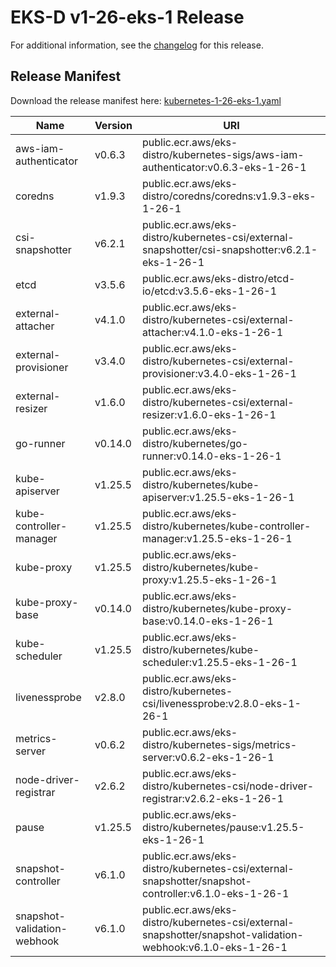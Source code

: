 # EKS-D v1-26-eks-1 Release

For additional information, see the [changelog](CHANGELOG-v1-26-eks-1.md) for this release.

## Release Manifest

Download the release manifest here: [kubernetes-1-26-eks-1.yaml](https://distro.eks.amazonaws.com/kubernetes-1-26/kubernetes-1-26-eks-1.yaml)

| Name | Version | URI |
|------|---------|-----|
| aws-iam-authenticator | v0.6.3 | public.ecr.aws/eks-distro/kubernetes-sigs/aws-iam-authenticator:v0.6.3-eks-1-26-1 |
| coredns | v1.9.3 | public.ecr.aws/eks-distro/coredns/coredns:v1.9.3-eks-1-26-1 |
| csi-snapshotter | v6.2.1 | public.ecr.aws/eks-distro/kubernetes-csi/external-snapshotter/csi-snapshotter:v6.2.1-eks-1-26-1 |
| etcd | v3.5.6 | public.ecr.aws/eks-distro/etcd-io/etcd:v3.5.6-eks-1-26-1 |
| external-attacher | v4.1.0 | public.ecr.aws/eks-distro/kubernetes-csi/external-attacher:v4.1.0-eks-1-26-1 |
| external-provisioner | v3.4.0 | public.ecr.aws/eks-distro/kubernetes-csi/external-provisioner:v3.4.0-eks-1-26-1 |
| external-resizer | v1.6.0 | public.ecr.aws/eks-distro/kubernetes-csi/external-resizer:v1.6.0-eks-1-26-1 |
| go-runner | v0.14.0 | public.ecr.aws/eks-distro/kubernetes/go-runner:v0.14.0-eks-1-26-1 |
| kube-apiserver | v1.25.5 | public.ecr.aws/eks-distro/kubernetes/kube-apiserver:v1.25.5-eks-1-26-1 |
| kube-controller-manager | v1.25.5 | public.ecr.aws/eks-distro/kubernetes/kube-controller-manager:v1.25.5-eks-1-26-1 |
| kube-proxy | v1.25.5 | public.ecr.aws/eks-distro/kubernetes/kube-proxy:v1.25.5-eks-1-26-1 |
| kube-proxy-base | v0.14.0 | public.ecr.aws/eks-distro/kubernetes/kube-proxy-base:v0.14.0-eks-1-26-1 |
| kube-scheduler | v1.25.5 | public.ecr.aws/eks-distro/kubernetes/kube-scheduler:v1.25.5-eks-1-26-1 |
| livenessprobe | v2.8.0 | public.ecr.aws/eks-distro/kubernetes-csi/livenessprobe:v2.8.0-eks-1-26-1 |
| metrics-server | v0.6.2 | public.ecr.aws/eks-distro/kubernetes-sigs/metrics-server:v0.6.2-eks-1-26-1 |
| node-driver-registrar | v2.6.2 | public.ecr.aws/eks-distro/kubernetes-csi/node-driver-registrar:v2.6.2-eks-1-26-1 |
| pause | v1.25.5 | public.ecr.aws/eks-distro/kubernetes/pause:v1.25.5-eks-1-26-1 |
| snapshot-controller | v6.1.0 | public.ecr.aws/eks-distro/kubernetes-csi/external-snapshotter/snapshot-controller:v6.1.0-eks-1-26-1 |
| snapshot-validation-webhook | v6.1.0 | public.ecr.aws/eks-distro/kubernetes-csi/external-snapshotter/snapshot-validation-webhook:v6.1.0-eks-1-26-1 |
